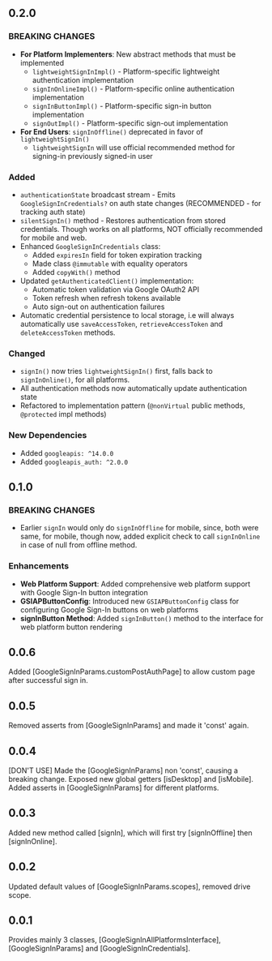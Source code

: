 ## 0.2.0

### BREAKING CHANGES
- **For Platform Implementers**: New abstract methods that must be implemented
  - `lightweightSignInImpl()` - Platform-specific lightweight authentication implementation
  - `signInOnlineImpl()` - Platform-specific online authentication implementation
  - `signInButtonImpl()` - Platform-specific sign-in button implementation
  - `signOutImpl()` - Platform-specific sign-out implementation
- **For End Users**: `signInOffline()` deprecated in favor of `lightweightSignIn()`
  - `lightweightSignIn` will use official recommended method for signing-in previously signed-in 
  user

### Added
- `authenticationState` broadcast stream - Emits `GoogleSignInCredentials?` on auth state changes (RECOMMENDED - for tracking auth state)
- `silentSignIn()` method - Restores authentication from stored credentials. Though works 
on all platforms, NOT officially recommended for mobile and web.
- Enhanced `GoogleSignInCredentials` class:
  - Added `expiresIn` field for token expiration tracking
  - Made class `@immutable` with equality operators
  - Added `copyWith()` method
- Updated `getAuthenticatedClient()` implementation:
  - Automatic token validation via Google OAuth2 API
  - Token refresh when refresh tokens available
  - Auto sign-out on authentication failures
- Automatic credential persistence to local storage, i.e will always automatically use 
`saveAccessToken`, `retrieveAccessToken` and `deleteAccessToken` methods.

### Changed
- `signIn()` now tries `lightweightSignIn()` first, falls back to `signInOnline()`, for 
all platforms.
- All authentication methods now automatically update authentication state
- Refactored to implementation pattern (`@nonVirtual` public methods, `@protected` impl methods)

### New Dependencies
- Added `googleapis: ^14.0.0`
- Added `googleapis_auth: ^2.0.0`

## 0.1.0

### BREAKING CHANGES
- Earlier `signIn` would only do `signInOffline` for mobile, since, both were same, for mobile, 
though now, added explicit check to call `signInOnline` in case of null from offline method.

### Enhancements
- **Web Platform Support**: Added comprehensive web platform support with Google Sign-In button integration
- **GSIAPButtonConfig**: Introduced new `GSIAPButtonConfig` class for configuring Google Sign-In buttons on web platforms
- **signInButton Method**: Added `signInButton()` method to the interface for web platform button rendering

## 0.0.6

Added [GoogleSignInParams.customPostAuthPage] to allow custom page after successful sign in.

## 0.0.5

Removed asserts from [GoogleSignInParams] and made it 'const' again.

## 0.0.4

[DON'T USE] Made the [GoogleSignInParams] non 'const', causing a breaking change.
Exposed new global getters [isDesktop] and [isMobile].
Added asserts in [GoogleSignInParams] for different platforms.

## 0.0.3

Added new method called [signIn], which will first try [signInOffline] then [signInOnline].

## 0.0.2

Updated default values of [GoogleSignInParams.scopes], removed drive scope.

## 0.0.1

Provides mainly 3 classes, [GoogleSignInAllPlatformsInterface], [GoogleSignInParams] and
[GoogleSignInCredentials].
